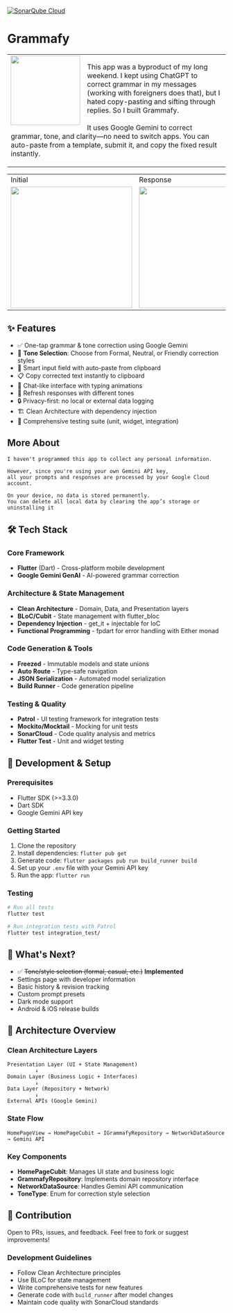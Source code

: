 [![SonarQube Cloud](https://sonarcloud.io/images/project_badges/sonarcloud-light.svg)](https://sonarcloud.io/summary/new_code?id=gusentanan_grammafy)

# Grammafy
<table> <tr> <td> <img src="https://github.com/user-attachments/assets/c6930055-faa5-4034-9caa-639061fd8d16" height="160" align="left" style="margin-right: 16px;"> <p> This app was a byproduct of my long weekend. I kept using ChatGPT to correct grammar in my messages (working with foreigners does that), but I hated copy-pasting and sifting through replies. So I built Grammafy. <br/><br/> It uses Google Gemini to correct grammar, tone, and clarity—no need to switch apps. You can auto-paste from a template, submit it, and copy the fixed result instantly. </p> </td> </tr> </table>

<table>
  <tr>
     <td>Initial</td>
     <td>Response</td>
  </tr>
  <tr>
    <td><img src="https://github.com/user-attachments/assets/2d5412b9-6a6a-4992-a31b-ad04ff155577" width=280 ></td>
    <td><img src="https://github.com/user-attachments/assets/37353ca3-772f-4fda-a263-4627281d9074" width=280 ></td>
  </tr>
</table>

## ✨ Features
- ✅ One-tap grammar & tone correction using Google Gemini
- 🎨 **Tone Selection**: Choose from Formal, Neutral, or Friendly correction styles
- 🔁 Smart input field with auto-paste from clipboard
- 📋 Copy corrected text instantly to clipboard
- 💬 Chat-like interface with typing animations
- 🔄 Refresh responses with different tones
- 🔒 Privacy-first: no local or external data logging
- 🏗️ Clean Architecture with dependency injection
- 🧪 Comprehensive testing suite (unit, widget, integration)

## More About
```
I haven't programmed this app to collect any personal information.

However, since you're using your own Gemini API key,  
all your prompts and responses are processed by your Google Cloud account.

On your device, no data is stored permanently.  
You can delete all local data by clearing the app’s storage or uninstalling it

```

## 🛠 Tech Stack

### Core Framework
- **Flutter** (Dart) - Cross-platform mobile development
- **Google Gemini GenAI** - AI-powered grammar correction

### Architecture & State Management
- **Clean Architecture** - Domain, Data, and Presentation layers
- **BLoC/Cubit** - State management with flutter_bloc
- **Dependency Injection** - get_it + injectable for IoC
- **Functional Programming** - fpdart for error handling with Either monad

### Code Generation & Tools
- **Freezed** - Immutable models and state unions
- **Auto Route** - Type-safe navigation
- **JSON Serialization** - Automated model serialization
- **Build Runner** - Code generation pipeline

### Testing & Quality
- **Patrol** - UI testing framework for integration tests
- **Mockito/Mocktail** - Mocking for unit tests
- **SonarCloud** - Code quality analysis and metrics
- **Flutter Test** - Unit and widget testing

## 🚀 Development & Setup

### Prerequisites
- Flutter SDK (>=3.3.0)
- Dart SDK
- Google Gemini API key

### Getting Started
1. Clone the repository
2. Install dependencies: `flutter pub get`
3. Generate code: `flutter packages pub run build_runner build`
4. Set up your `.env` file with your Gemini API key
5. Run the app: `flutter run`

### Testing
```bash
# Run all tests
flutter test

# Run integration tests with Patrol
flutter test integration_test/
```

## 🧪 What's Next?
- ✅ ~~Tone/style selection (formal, casual, etc.)~~ **Implemented**
- Settings page with developer information
- Basic history & revision tracking
- Custom prompt presets
- Dark mode support
- Android & iOS release builds

## 📱 Architecture Overview

### Clean Architecture Layers
```
Presentation Layer (UI + State Management)
         ↓
Domain Layer (Business Logic + Interfaces)
         ↓
Data Layer (Repository + Network)
         ↓
External APIs (Google Gemini)
```

### State Flow
```
HomePageView → HomePageCubit → IGrammafyRepository → NetworkDataSource → Gemini API
```

### Key Components
- **HomePageCubit**: Manages UI state and business logic
- **GrammafyRepository**: Implements domain repository interface
- **NetworkDataSource**: Handles Gemini API communication
- **ToneType**: Enum for correction style selection

## 🤝 Contribution
Open to PRs, issues, and feedback. Feel free to fork or suggest improvements!

### Development Guidelines
- Follow Clean Architecture principles
- Use BLoC for state management
- Write comprehensive tests for new features
- Generate code with `build_runner` after model changes
- Maintain code quality with SonarCloud standards


